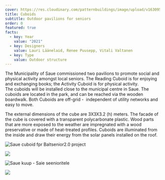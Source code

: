 ```yaml
---
cover: https://res.cloudinary.com/patternbuildings/image/upload/v1630959456/Saue_v3_Lugemiskuup_2_guffym.jpg
title: Cuboids
subtitle: Outdoor pavilions for seniors
order: 0
featured: true
facts:
  - key: Year
    value: "2021"
  - key: Designers
    value: Lauri Läänelaid, Renee Puusepp, Vitali Valtanen
  - key: Type
    value: Outdoor structure
---
```

The Municipality of Saue commissioned two pavilions to promote social and physical activity amongst local seniors. The Reading Cuboid is for enjoying and exchanging books; the Activity Cuboid is for physical activity.\
The cuboids will be installed close to the municipal centre in Saue. The cuboids are located in the park, and can be reached via the wooden boardwalk. Both Cuboids are off-grid -  independent of utility networks and easy to move.

The external dimensions of the cube are 3X3X3.2 (h) meters. The facade of the cube is covered with a transparent polycarbonate plastic. Wood parts that are more exposed to the weather are impregnated with a wood preservative or made of heat-treated profiles. Cuboids are illuminated from the inside and draw their energy from the solar panels installed on the roof.

![Saue cuboid fpr Baltsenior2.0 project](https://res.cloudinary.com/patternbuildings/image/upload/v1630959507/Saue_Aktiivsuskuup_3_2_jghtrf.jpg "Activity cuboid")

![](https://res.cloudinary.com/patternbuildings/image/upload/v1630959672/16_twligl.png)

![Saue kuup - Saie seenioritele](https://res.cloudinary.com/patternbuildings/image/upload/v1630959456/Saue_v3_Lugemiskuup_2_guffym.jpg "Reading Cuboid")

![](https://res.cloudinary.com/patternbuildings/image/upload/v1630959723/15_pl8x6t.png)